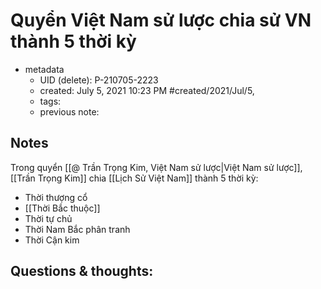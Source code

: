 ---
---

# Quyển Việt Nam sử lược chia sử VN thành 5 thời kỳ

- metadata
	- UID (delete): P-210705-2223
	- created: July 5, 2021 10:23 PM #created/2021/Jul/5,
	- tags: 
	- previous note:

## Notes
Trong quyển [[@ Trần Trọng Kim, Việt Nam sử lược|Việt Nam sử lược]], [[Trần Trọng Kim]] chia [[Lịch Sử Việt Nam]] thành 5 thời kỳ:
- Thời thượng cổ
- [[Thời Bắc thuộc]]
- Thời tự chủ
- Thời Nam Bắc phân tranh
- Thời Cận kim

## Questions & thoughts:

